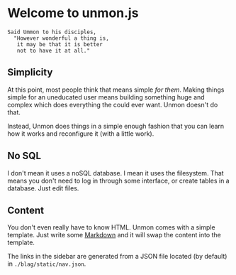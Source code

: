 # Welcome to unmon.js

```
Said Ummon to his disciples,
  "However wonderful a thing is,
   it may be that it is better
   not to have it at all."
```

## Simplicity

At this point, most people think that means simple _for them_. Making things simple for an uneducated user means building something huge and complex which does everything the could ever want. Unmon doesn't do that.

Instead, Unmon does things in a simple enough fashion that you can learn how it works and reconfigure it (with a little work). 

## No SQL

I don't mean it uses a noSQL database. I mean it uses the filesystem. That means you don't need to log in through some interface, or create tables in a database. Just edit files.

## Content

You don't even really have to know HTML. Unmon comes with a simple template. Just write some [Markdown](http://daringfireball.net/projects/markdown/) and it will swap the content into the template.

The links in the sidebar are generated from a JSON file located (by default) in `./blag/static/nav.json`.


